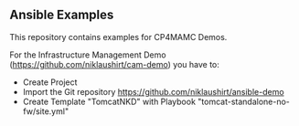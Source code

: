 
Ansible Examples
----------------

This repository contains examples for CP4MAMC Demos.

For the Infrastructure Management Demo (https://github.com/niklaushirt/cam-demo)
you have to:

* Create Project 
* Import the Git repository https://github.com/niklaushirt/ansible-demo
* Create Template "TomcatNKD" with Playbook  "tomcat-standalone-no-fw/site.yml"

